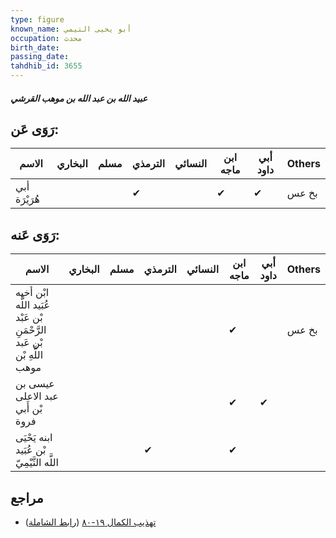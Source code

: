 ```yaml
---
type: figure
known_name: أبو يحيى التيمي
occupation: محدث
birth_date:
passing_date:
tahdhib_id: 3655
---
```

##### عبيد الله بن عبد الله بن موهب القرشي

## رَوَى عَن:
| الاسم         | البخاري | مسلم | الترمذي | النسائي | ابن ماجه | أبي داود | Others |
| ------------- | ------- | ---- | ------- | ------- | -------- | -------- | ------ |
| أبي هُرَيْرَة |         |      | ✔       |         | ✔        | ✔        | بخ عس  |
## رَوَى عَنه:
| الاسم                                                                   | البخاري | مسلم | الترمذي | النسائي | ابن ماجه | أبي داود | Others |
| ----------------------------------------------------------------------- | ------- | ---- | ------- | ------- | -------- | -------- | ------ |
| ابْن أخيه عُبَيد اللَّه بْن عَبْد الرَّحْمَنِ بْن عَبد اللَّهِ بْن موهب |         |      |         |         | ✔        |          | بخ عس  |
| عيسى بن عبد الاعلى بْن أَبي فروة                                        |         |      |         |         | ✔        | ✔        |        |
| ابنه يَحْيَى بْن عُبَيد اللَّه التَّيْمِيّ                              |         |      | ✔       |         | ✔        |          |        |
## مراجع
- [تهذيب الكمال ١٩-٨٠](obsidian://open?vault=Tahdhib-al-Kamal&file=Figures/٣٦٥٥-عبيد%20الله%20بن%20عبد%20الله%20بن%20موهب%20القرشي) ([رابط الشاملة](https://shamela.ws/book/3722/9654))